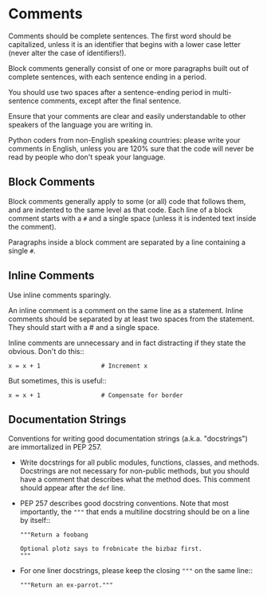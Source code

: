 # Comments

Comments should be complete sentences.  The first word should be
capitalized, unless it is an identifier that begins with a lower case
letter (never alter the case of identifiers!).

Block comments generally consist of one or more paragraphs built out of
complete sentences, with each sentence ending in a period.

You should use two spaces after a sentence-ending period in multi-
sentence comments, except after the final sentence.

Ensure that your comments are clear and easily understandable to other
speakers of the language you are writing in.

Python coders from non-English speaking countries: please write your
comments in English, unless you are 120% sure that the code will never
be read by people who don't speak your language.

## Block Comments

Block comments generally apply to some (or all) code that follows
them, and are indented to the same level as that code.  Each line of a
block comment starts with a ``#`` and a single space (unless it is
indented text inside the comment).

Paragraphs inside a block comment are separated by a line containing a
single ``#``.

## Inline Comments

Use inline comments sparingly.

An inline comment is a comment on the same line as a statement.
Inline comments should be separated by at least two spaces from the
statement.  They should start with a # and a single space.

Inline comments are unnecessary and in fact distracting if they state
the obvious.  Don't do this::

    x = x + 1                 # Increment x

But sometimes, this is useful::

    x = x + 1                 # Compensate for border

## Documentation Strings

Conventions for writing good documentation strings
(a.k.a. "docstrings") are immortalized in PEP 257.

- Write docstrings for all public modules, functions, classes, and
  methods.  Docstrings are not necessary for non-public methods, but
  you should have a comment that describes what the method does.  This
  comment should appear after the ``def`` line.

- PEP 257 describes good docstring conventions.  Note that most
  importantly, the ``"""`` that ends a multiline docstring should be
  on a line by itself::

      """Return a foobang

      Optional plotz says to frobnicate the bizbaz first.
      """

- For one liner docstrings, please keep the closing ``"""`` on
  the same line::

      """Return an ex-parrot."""
